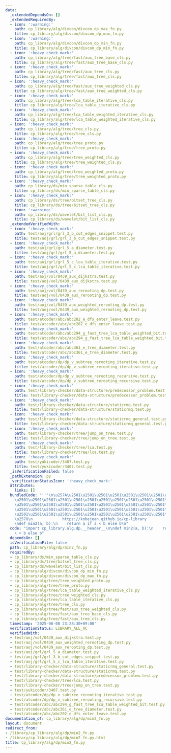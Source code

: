 ```yaml
---
data:
  _extendedDependsOn: []
  _extendedRequiredBy:
  - icon: ':warning:'
    path: cp_library/alg/divcon/divcon_dp_max_fn.py
    title: cp_library/alg/divcon/divcon_dp_max_fn.py
  - icon: ':warning:'
    path: cp_library/alg/divcon/divcon_dp_min_fn.py
    title: cp_library/alg/divcon/divcon_dp_min_fn.py
  - icon: ':heavy_check_mark:'
    path: cp_library/alg/tree/fast/aux_tree_base_cls.py
    title: cp_library/alg/tree/fast/aux_tree_base_cls.py
  - icon: ':heavy_check_mark:'
    path: cp_library/alg/tree/fast/aux_tree_cls.py
    title: cp_library/alg/tree/fast/aux_tree_cls.py
  - icon: ':heavy_check_mark:'
    path: cp_library/alg/tree/fast/aux_tree_weighted_cls.py
    title: cp_library/alg/tree/fast/aux_tree_weighted_cls.py
  - icon: ':heavy_check_mark:'
    path: cp_library/alg/tree/lca_table_iterative_cls.py
    title: cp_library/alg/tree/lca_table_iterative_cls.py
  - icon: ':heavy_check_mark:'
    path: cp_library/alg/tree/lca_table_weighted_iterative_cls.py
    title: cp_library/alg/tree/lca_table_weighted_iterative_cls.py
  - icon: ':heavy_check_mark:'
    path: cp_library/alg/tree/tree_cls.py
    title: cp_library/alg/tree/tree_cls.py
  - icon: ':heavy_check_mark:'
    path: cp_library/alg/tree/tree_proto.py
    title: cp_library/alg/tree/tree_proto.py
  - icon: ':heavy_check_mark:'
    path: cp_library/alg/tree/tree_weighted_cls.py
    title: cp_library/alg/tree/tree_weighted_cls.py
  - icon: ':heavy_check_mark:'
    path: cp_library/alg/tree/tree_weighted_proto.py
    title: cp_library/alg/tree/tree_weighted_proto.py
  - icon: ':heavy_check_mark:'
    path: cp_library/ds/min_sparse_table_cls.py
    title: cp_library/ds/min_sparse_table_cls.py
  - icon: ':heavy_check_mark:'
    path: cp_library/ds/tree/bitset_tree_cls.py
    title: cp_library/ds/tree/bitset_tree_cls.py
  - icon: ':warning:'
    path: cp_library/ds/wavelet/bit_list_cls.py
    title: cp_library/ds/wavelet/bit_list_cls.py
  _extendedVerifiedWith:
  - icon: ':heavy_check_mark:'
    path: test/aoj/grl/grl_3_b_cut_edges_snippet.test.py
    title: test/aoj/grl/grl_3_b_cut_edges_snippet.test.py
  - icon: ':heavy_check_mark:'
    path: test/aoj/grl/grl_5_a_diameter.test.py
    title: test/aoj/grl/grl_5_a_diameter.test.py
  - icon: ':heavy_check_mark:'
    path: test/aoj/grl/grl_5_c_lca_table_iterative.test.py
    title: test/aoj/grl/grl_5_c_lca_table_iterative.test.py
  - icon: ':heavy_check_mark:'
    path: test/aoj/vol/0439_aux_dijkstra.test.py
    title: test/aoj/vol/0439_aux_dijkstra.test.py
  - icon: ':heavy_check_mark:'
    path: test/aoj/vol/0439_aux_rerooting_dp.test.py
    title: test/aoj/vol/0439_aux_rerooting_dp.test.py
  - icon: ':heavy_check_mark:'
    path: test/aoj/vol/0439_aux_weighted_rerooting_dp.test.py
    title: test/aoj/vol/0439_aux_weighted_rerooting_dp.test.py
  - icon: ':heavy_check_mark:'
    path: test/atcoder/abc/abc202_e_dfs_enter_leave.test.py
    title: test/atcoder/abc/abc202_e_dfs_enter_leave.test.py
  - icon: ':heavy_check_mark:'
    path: test/atcoder/abc/abc294_g_fast_tree_lca_table_weighted_bit.test.py
    title: test/atcoder/abc/abc294_g_fast_tree_lca_table_weighted_bit.test.py
  - icon: ':heavy_check_mark:'
    path: test/atcoder/abc/abc361_e_tree_diameter.test.py
    title: test/atcoder/abc/abc361_e_tree_diameter.test.py
  - icon: ':heavy_check_mark:'
    path: test/atcoder/dp/dp_v_subtree_rerooting_iterative.test.py
    title: test/atcoder/dp/dp_v_subtree_rerooting_iterative.test.py
  - icon: ':heavy_check_mark:'
    path: test/atcoder/dp/dp_v_subtree_rerooting_recursive.test.py
    title: test/atcoder/dp/dp_v_subtree_rerooting_recursive.test.py
  - icon: ':heavy_check_mark:'
    path: test/library-checker/data-structure/predecessor_problem.test.py
    title: test/library-checker/data-structure/predecessor_problem.test.py
  - icon: ':heavy_check_mark:'
    path: test/library-checker/data-structure/staticrmq.test.py
    title: test/library-checker/data-structure/staticrmq.test.py
  - icon: ':heavy_check_mark:'
    path: test/library-checker/data-structure/staticrmq_general.test.py
    title: test/library-checker/data-structure/staticrmq_general.test.py
  - icon: ':heavy_check_mark:'
    path: test/library-checker/tree/jump_on_tree.test.py
    title: test/library-checker/tree/jump_on_tree.test.py
  - icon: ':heavy_check_mark:'
    path: test/library-checker/tree/lca.test.py
    title: test/library-checker/tree/lca.test.py
  - icon: ':heavy_check_mark:'
    path: test/yukicoder/3407.test.py
    title: test/yukicoder/3407.test.py
  _isVerificationFailed: false
  _pathExtension: py
  _verificationStatusIcon: ':heavy_check_mark:'
  attributes:
    links: []
  bundledCode: "'''\n\u257A\u2501\u2501\u2501\u2501\u2501\u2501\u2501\u2501\u2501\u2501\
    \u2501\u2501\u2501\u2501\u2501\u2501\u2501\u2501\u2501\u2501\u2501\u2501\u2501\
    \u2501\u2501\u2501\u2501\u2501\u2501\u2501\u2501\u2501\u2501\u2501\u2501\u2501\
    \u2501\u2501\u2501\u2501\u2501\u2501\u2501\u2501\u2501\u2501\u2501\u2501\u2501\
    \u2501\u2501\u2501\u2501\u2501\u2501\u2501\u2501\u2501\u2501\u2501\u2501\u2501\
    \u2578\n             https://kobejean.github.io/cp-library               \n'''\n\
    \ndef min2(a, b):\n    return a if a < b else b\n"
  code: "import cp_library.alg.dp.__header__\n\ndef min2(a, b):\n    return a if a\
    \ < b else b"
  dependsOn: []
  isVerificationFile: false
  path: cp_library/alg/dp/min2_fn.py
  requiredBy:
  - cp_library/ds/min_sparse_table_cls.py
  - cp_library/ds/tree/bitset_tree_cls.py
  - cp_library/ds/wavelet/bit_list_cls.py
  - cp_library/alg/divcon/divcon_dp_min_fn.py
  - cp_library/alg/divcon/divcon_dp_max_fn.py
  - cp_library/alg/tree/tree_weighted_proto.py
  - cp_library/alg/tree/tree_proto.py
  - cp_library/alg/tree/lca_table_weighted_iterative_cls.py
  - cp_library/alg/tree/tree_weighted_cls.py
  - cp_library/alg/tree/lca_table_iterative_cls.py
  - cp_library/alg/tree/tree_cls.py
  - cp_library/alg/tree/fast/aux_tree_weighted_cls.py
  - cp_library/alg/tree/fast/aux_tree_base_cls.py
  - cp_library/alg/tree/fast/aux_tree_cls.py
  timestamp: '2025-06-08 23:28:30+09:00'
  verificationStatus: LIBRARY_ALL_AC
  verifiedWith:
  - test/aoj/vol/0439_aux_dijkstra.test.py
  - test/aoj/vol/0439_aux_weighted_rerooting_dp.test.py
  - test/aoj/vol/0439_aux_rerooting_dp.test.py
  - test/aoj/grl/grl_5_a_diameter.test.py
  - test/aoj/grl/grl_3_b_cut_edges_snippet.test.py
  - test/aoj/grl/grl_5_c_lca_table_iterative.test.py
  - test/library-checker/data-structure/staticrmq_general.test.py
  - test/library-checker/data-structure/staticrmq.test.py
  - test/library-checker/data-structure/predecessor_problem.test.py
  - test/library-checker/tree/lca.test.py
  - test/library-checker/tree/jump_on_tree.test.py
  - test/yukicoder/3407.test.py
  - test/atcoder/dp/dp_v_subtree_rerooting_iterative.test.py
  - test/atcoder/dp/dp_v_subtree_rerooting_recursive.test.py
  - test/atcoder/abc/abc294_g_fast_tree_lca_table_weighted_bit.test.py
  - test/atcoder/abc/abc361_e_tree_diameter.test.py
  - test/atcoder/abc/abc202_e_dfs_enter_leave.test.py
documentation_of: cp_library/alg/dp/min2_fn.py
layout: document
redirect_from:
- /library/cp_library/alg/dp/min2_fn.py
- /library/cp_library/alg/dp/min2_fn.py.html
title: cp_library/alg/dp/min2_fn.py
---
```

